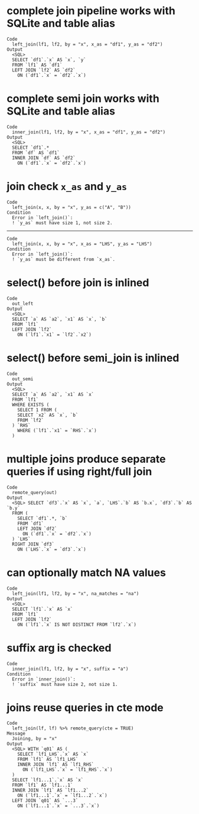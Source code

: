 # complete join pipeline works with SQLite and table alias

    Code
      left_join(lf1, lf2, by = "x", x_as = "df1", y_as = "df2")
    Output
      <SQL>
      SELECT `df1`.`x` AS `x`, `y`
      FROM `lf1` AS `df1`
      LEFT JOIN `lf2` AS `df2`
        ON (`df1`.`x` = `df2`.`x`)

# complete semi join works with SQLite and table alias

    Code
      inner_join(lf1, lf2, by = "x", x_as = "df1", y_as = "df2")
    Output
      <SQL>
      SELECT `df1`.*
      FROM `df` AS `df1`
      INNER JOIN `df` AS `df2`
        ON (`df1`.`x` = `df2`.`x`)

# join check `x_as` and `y_as`

    Code
      left_join(x, x, by = "x", y_as = c("A", "B"))
    Condition
      Error in `left_join()`:
      ! `y_as` must have size 1, not size 2.

---

    Code
      left_join(x, x, by = "x", x_as = "LHS", y_as = "LHS")
    Condition
      Error in `left_join()`:
      ! `y_as` must be different from `x_as`.

# select() before join is inlined

    Code
      out_left
    Output
      <SQL>
      SELECT `a` AS `a2`, `x1` AS `x`, `b`
      FROM `lf1`
      LEFT JOIN `lf2`
        ON (`lf1`.`x1` = `lf2`.`x2`)

# select() before semi_join is inlined

    Code
      out_semi
    Output
      <SQL>
      SELECT `a` AS `a2`, `x1` AS `x`
      FROM `lf1`
      WHERE EXISTS (
        SELECT 1 FROM (
        SELECT `x2` AS `x`, `b`
        FROM `lf2`
      ) `RHS`
        WHERE (`lf1`.`x1` = `RHS`.`x`)
      )

# multiple joins produce separate queries if using right/full join

    Code
      remote_query(out)
    Output
      <SQL> SELECT `df3`.`x` AS `x`, `a`, `LHS`.`b` AS `b.x`, `df3`.`b` AS `b.y`
      FROM (
        SELECT `df1`.*, `b`
        FROM `df1`
        LEFT JOIN `df2`
          ON (`df1`.`x` = `df2`.`x`)
      ) `LHS`
      RIGHT JOIN `df3`
        ON (`LHS`.`x` = `df3`.`x`)

# can optionally match NA values

    Code
      left_join(lf1, lf2, by = "x", na_matches = "na")
    Output
      <SQL>
      SELECT `lf1`.`x` AS `x`
      FROM `lf1`
      LEFT JOIN `lf2`
        ON (`lf1`.`x` IS NOT DISTINCT FROM `lf2`.`x`)

# suffix arg is checked

    Code
      inner_join(lf1, lf2, by = "x", suffix = "a")
    Condition
      Error in `inner_join()`:
      ! `suffix` must have size 2, not size 1.

# joins reuse queries in cte mode

    Code
      left_join(lf, lf) %>% remote_query(cte = TRUE)
    Message
      Joining, by = "x"
    Output
      <SQL> WITH `q01` AS (
        SELECT `lf1_LHS`.`x` AS `x`
        FROM `lf1` AS `lf1_LHS`
        INNER JOIN `lf1` AS `lf1_RHS`
          ON (`lf1_LHS`.`x` = `lf1_RHS`.`x`)
      )
      SELECT `lf1...1`.`x` AS `x`
      FROM `lf1` AS `lf1...1`
      INNER JOIN `lf1` AS `lf1...2`
        ON (`lf1...1`.`x` = `lf1...2`.`x`)
      LEFT JOIN `q01` AS `...3`
        ON (`lf1...1`.`x` = `...3`.`x`)

